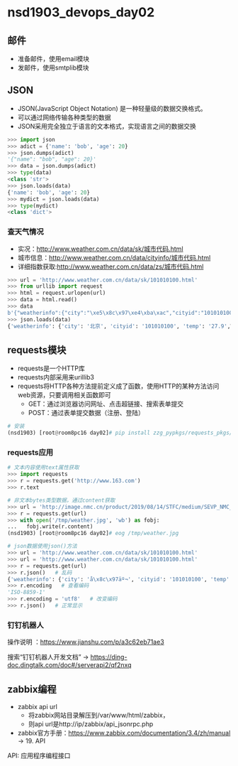 # nsd1903_devops_day02

## 邮件

- 准备邮件，使用email模块
- 发邮件，使用smtplib模块

## JSON

- JSON(JavaScript Object Notation) 是一种轻量级的数据交换格式。
- 可以通过网络传输各种类型的数据
- JSON采用完全独立于语言的文本格式，实现语言之间的数据交换

```python
>>> import json
>>> adict = {'name': 'bob', 'age': 20}
>>> json.dumps(adict)
'{"name": "bob", "age": 20}'
>>> data = json.dumps(adict)
>>> type(data)
<class 'str'>
>>> json.loads(data)
{'name': 'bob', 'age': 20}
>>> mydict = json.loads(data)
>>> type(mydict)
<class 'dict'>
```

### 查天气情况

- 实况：http://www.weather.com.cn/data/sk/城市代码.html
- 城市信息：http://www.weather.com.cn/data/cityinfo/城市代码.html
- 详细指数获取:http://www.weather.com.cn/data/zs/城市代码.html

```python
>>> url = 'http://www.weather.com.cn/data/sk/101010100.html'
>>> from urllib import request
>>> html = request.urlopen(url)
>>> data = html.read()
>>> data
b'{"weatherinfo":{"city":"\xe5\x8c\x97\xe4\xba\xac","cityid":"101010100","temp":"27.9","WD":"\xe5\x8d\x97\xe9\xa3\x8e","WS":"\xe5\xb0\x8f\xe4\xba\x8e3\xe7\xba\xa7","SD":"28%","AP":"1002hPa","njd":"\xe6\x9a\x82\xe6\x97\xa0\xe5\xae\x9e\xe5\x86\xb5","WSE":"<3","time":"17:55","sm":"2.1","isRadar":"1","Radar":"JC_RADAR_AZ9010_JB"}}'
>>> json.loads(data)
{'weatherinfo': {'city': '北京', 'cityid': '101010100', 'temp': '27.9',WD': '南风', 'WS': '小于3级', 'SD': '28%', 'AP': '1002hPa', 'njd': '暂无WSE': '<3', 'time': '17:55', 'sm': '2.1', 'isRadar': '1', 'Radar': 'JC_RADAR_AZ9010_JB'}}
```

## requests模块

- requests是一个HTTP库
- requests内部采用来urillib3
- requests将HTTP各种方法提前定义成了函数，使用HTTP的某种方法访问web资源，只要调用相关函数即可
  - GET：通过浏览器访问网址、点击超链接、搜索表单提交
  - POST：通过表单提交数据（注册、登陆）

```python
# 安装 
(nsd1903) [root@room8pc16 day02]# pip install zzg_pypkgs/requests_pkgs/*
```

### requests应用

```python
# 文本内容使用text属性获取
>>> import requests
>>> r = requests.get('http://www.163.com')
>>> r.text

# 非文本bytes类型数据，通过content获取
>>> url = 'http://image.nmc.cn/product/2019/08/14/STFC/medium/SEVP_NMC_STFC_SFER_ER24_ACHN_L88_P9_20190814070002400.JPG'
>>> r = requests.get(url)
>>> with open('/tmp/weather.jpg', 'wb') as fobj:
...   fobj.write(r.content)
(nsd1903) [root@room8pc16 day02]# eog /tmp/weather.jpg 

# json数据使用json()方法
>>> url = 'http://www.weather.com.cn/data/sk/101010100.html'
>>> url = 'http://www.weather.com.cn/data/sk/101010100.html'
>>> r = requests.get(url)
>>> r.json()   # 乱码
{'weatherinfo': {'city': 'å\x8c\x97äº¬', 'cityid': '101010100', 'temp': '27.9', 'WD': 'å\x8d\x97é£\x8e', 'WS': 'å°\x8fäº\x8e3çº§', 'SD': '28%', 'AP': '1002hPa', 'njd': 'æ\x9a\x82æ\x97\xa0å®\x9eå\x86µ', 'WSE': '<3', 'time': '17:55', 'sm': '2.1', 'isRadar': '1', 'Radar': 'JC_RADAR_AZ9010_JB'}}
>>> r.encoding   # 查看编码
'ISO-8859-1'
>>> r.encoding = 'utf8'   # 改变编码
>>> r.json()   # 正常显示
```

### 钉钉机器人

操作说明 ：https://www.jianshu.com/p/a3c62eb71ae3

搜索“钉钉机器人开发文档”  -> https://ding-doc.dingtalk.com/doc#/serverapi2/qf2nxq



## zabbix编程

- zabbix api url
  - 将zabbix网站目录解压到/var/www/html/zabbix，
  - 则api url是http://ip/zabbix/api_jsonrpc.php
- zabbix官方手册：https://www.zabbix.com/documentation/3.4/zh/manual -> 19. API

API: 应用程序编程接口






